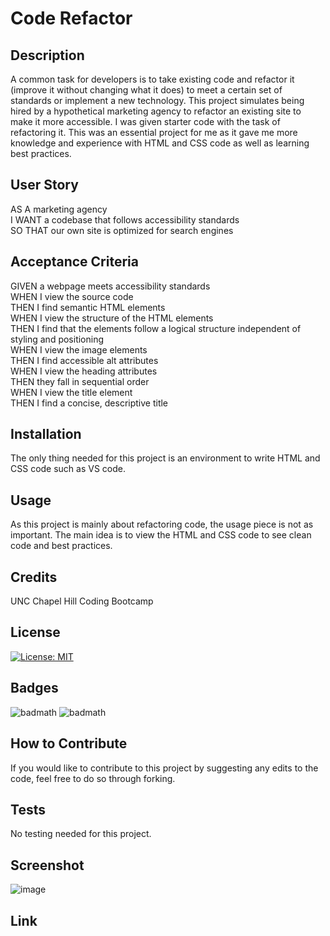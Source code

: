 # Code Refactor

## Description

A common task for developers is to take existing code and refactor it (improve it without changing what it does) to meet a certain set of standards or implement a new technology. This project simulates being hired by a hypothetical marketing agency to refactor an existing site to make it more accessible. I was given starter code with the task of refactoring it. This was an essential project for me as it gave me more knowledge and experience with HTML and CSS code as well as learning best practices.

## User Story

AS A marketing agency <br />
I WANT a codebase that follows accessibility standards <br />
SO THAT our own site is optimized for search engines <br />

## Acceptance Criteria

GIVEN a webpage meets accessibility standards <br />
WHEN I view the source code <br />
THEN I find semantic HTML elements <br />
WHEN I view the structure of the HTML elements <br />
THEN I find that the elements follow a logical structure independent of styling and positioning <br />
WHEN I view the image elements <br />
THEN I find accessible alt attributes <br />
WHEN I view the heading attributes <br />
THEN they fall in sequential order <br />
WHEN I view the title element <br />
THEN I find a concise, descriptive title <br />

## Installation

The only thing needed for this project is an environment to write HTML and CSS code such as VS code.

## Usage

As this project is mainly about refactoring code, the usage piece is not as important. The main idea is to view the HTML and CSS code to see clean code and best practices.

## Credits

UNC Chapel Hill Coding Bootcamp

## License

[![License: MIT](https://img.shields.io/badge/License-MIT-yellow.svg)](https://opensource.org/licenses/MIT)

## Badges

![badmath](https://img.shields.io/badge/html-100%25-blue)
![badmath](https://img.shields.io/badge/css-100%25-blue)

## How to Contribute

If you would like to contribute to this project by suggesting any edits to the code, feel free to do so through forking.

## Tests

No testing needed for this project.

## Screenshot

![image](https://user-images.githubusercontent.com/31732675/216641813-04e3e407-9221-470b-9f38-93be3bc07f3d.png)


## Link
